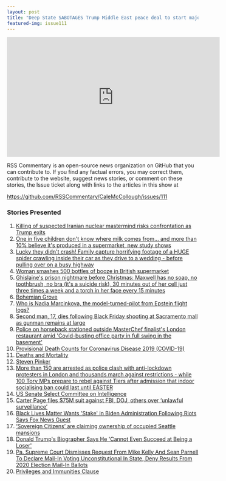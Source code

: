 ```yaml
---
layout: post
title: "Deep State SABOTAGES Trump Middle East peace deal to start major war"
featured-img: issue111
---
```


<iframe width="560" height="315" src="https://www.youtube.com/embed/t5dhQTWc9bk" frameborder="0" allow="accelerometer; autoplay; encrypted-media; gyroscope; picture-in-picture" allowfullscreen></iframe>

RSS Commentary is an open-source news organization on GitHub that you can contribute to. If you find any factual errors, you may correct them, contribute to the website, suggest news stories, or comment on these stories, the Issue ticket along with links to the articles in this show at 

<https://github.com/RSSCommentary/CaleMcCollough/issues/111>

### Stories Presented

1. [Killing of suspected Iranian nuclear mastermind risks confrontation as Trump exits](https://www.reuters.com/article/iran-nuclear-scientist-int/killing-of-suspected-iranian-nuclear-mastermind-risks-confrontation-as-trump-exits-idUSKBN2871OG)
1. [One in five children don't know where milk comes from... and more than 10% believe it's produced in a supermarket, new study shows](https://www.dailymail.co.uk/news/article-8991989/One-five-children-dont-know-milk-comes-from.html?ns_mchannel=rss&ns_campaign=1490&ito=1490)
1. [Lucky they didn't crash! Family capture horrifying footage of a HUGE spider crawling inside their car as they drive to a wedding - before pulling over on a busy highway](https://www.dailymail.co.uk/news/article-8991931/Sydney-women-terrorised-HUGE-spider-crawling-car-driving-film-hilarious-video.html?ns_mchannel=rss&ns_campaign=1490&ito=1490)
1. [Woman smashes 500 bottles of booze in British supermarket](https://nypost.com/2020/11/26/woman-smashes-500-bottles-of-booze-in-british-supermarket/)
1. [Ghislaine's prison nightmare before Christmas: Maxwell has no soap, no toothbrush, no bra (it's a suicide risk), 30 minutes out of her cell just three times a week and a torch in her face every 15 minutes](https://www.dailymail.co.uk/news/article-8995137/Ghislaine-prison-nightmare-Christmas-Maxwell-no-soap-torch-face-15-minutes.html?ns_mchannel=rss&ns_campaign=1490&ito=1490)
1. [Bohemian Grove](https://en.wikipedia.org/wiki/Bohemian_Grove)
1. [Who is Nadia Marcinkova, the model-turned-pilot from Epstein flight logs?](https://nypost.com/article/nadia-marchinkova-jeffrey-epstein-flight-logs/)
1. [Second man, 17, dies following Black Friday shooting at Sacramento mall as gunman remains at large](https://www.dailymail.co.uk/news/article-8997007/Second-man-17-dies-following-Black-Friday-shooting-Sacramento-mall-gunman-remains-large.html?ns_mchannel=rss&ns_campaign=1490&ito=1490)
1. [Police on horseback stationed outside MasterChef finalist's London restaurant amid 'Covid-busting office party in full swing in the basement'](https://www.dailymail.co.uk/news/article-8997189/Police-horseback-restaurant-bust.html?ns_mchannel=rss&ns_campaign=1490&ito=1490)
1. [Provisional Death Counts for Coronavirus Disease 2019 (COVID-19)](https://www.cdc.gov/nchs/nvss/vsrr/covid19/index.htm)
1. [Deaths and Mortality](https://www.cdc.gov/nchs/nvss/vsrr/covid19/index.htm)
1. [Steven Pinker](https://en.wikipedia.org/wiki/Steven_Pinker)
1. [More than 150 are arrested as police clash with anti-lockdown protesters in London and thousands march against restrictions - while 100 Tory MPs prepare to rebel against Tiers after admission that indoor socialising ban could last until EASTER](https://www.dailymail.co.uk/news/article-8995941/Coronavirus-UK-Anti-lockdown-protestor-bursts-tears-police-arrest-him.html?ns_mchannel=rss&ns_campaign=1490&ito=1490)
1. [US Senate Select Committee on Intelligence](https://www.intelligence.senate.gov/)
1. [Carter Page files $75M suit against FBI, DOJ, others over ‘unlawful surveillance’ ](https://nypost.com/2020/11/28/carter-page-sues-doj-fbi-over-unlawful-surveillance/)
1. [Black Lives Matter Wants 'Stake' in Biden Administration Following Riots Says Fox News Guest](https://www.newsweek.com/black-lives-matter-wants-stake-biden-administration-following-riots-says-fox-news-guest-1550913)
1. [‘Sovereign Citizens’ are claiming ownership of occupied Seattle mansions ](https://nypost.com/2020/11/28/sovereign-citizens-claiming-ownership-of-occupied-mansions/)
1. [Donald Trump's Biographer Says He 'Cannot Even Succeed at Being a Loser'](https://www.newsweek.com/donald-trump-biographer-cannot-even-succeed-being-loser-1550922)
1. [Pa. Supreme Court Dismisses Request From Mike Kelly And Sean Parnell To Declare Mail-In Voting Unconstitutional In State, Deny Results From 2020 Election Mail-In Ballots](https://pittsburgh.cbslocal.com/2020/11/28/pennsylvania-supreme-court-dismisses-mike-kelly-and-sean-parnell-request/)
1. [Privileges and Immunities Clause](https://www.law.cornell.edu/wex/privileges_and_immunities_clause#)
